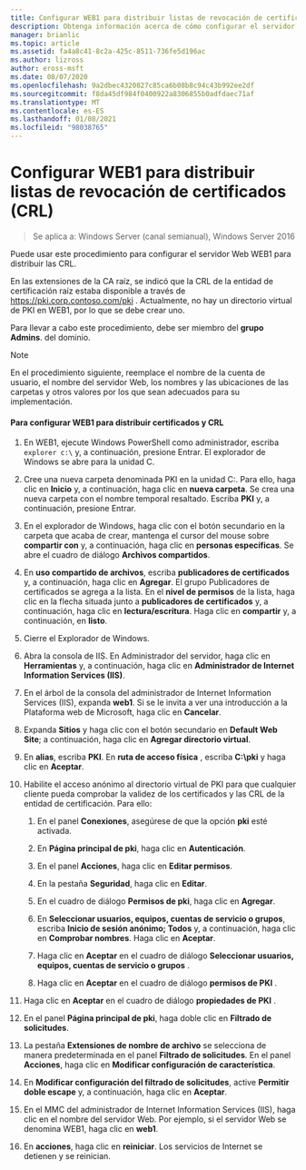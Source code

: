 ```yaml
---
title: Configurar WEB1 para distribuir listas de revocación de certificados (CRL)
description: Obtenga información acerca de cómo configurar el servidor Web WEB1 para distribuir las CRL.
manager: brianlic
ms.topic: article
ms.assetid: fa4a8c41-8c2a-425c-8511-736fe5d196ac
ms.author: lizross
author: eross-msft
ms.date: 08/07/2020
ms.openlocfilehash: 9a2dbec4320827c85ca6b08b8c94c43b992ee2df
ms.sourcegitcommit: f8da45df984f0400922a8306855b0adfdaec71af
ms.translationtype: MT
ms.contentlocale: es-ES
ms.lasthandoff: 01/08/2021
ms.locfileid: "98038765"
---
```

# <a name="configure-web1-to-distribute-certificate-revocation-lists-crls"></a>Configurar WEB1 para distribuir listas de revocación de certificados (CRL)

>Se aplica a: Windows Server (canal semianual), Windows Server 2016

Puede usar este procedimiento para configurar el servidor Web WEB1 para distribuir las CRL.

En las extensiones de la CA raíz, se indicó que la CRL de la entidad de certificación raíz estaba disponible a través de https://pki.corp.contoso.com/pki . Actualmente, no hay un directorio virtual de PKI en WEB1, por lo que se debe crear uno.

Para llevar a cabo este procedimiento, debe ser miembro del **grupo Admins**. del dominio.

> [!NOTE]
> En el procedimiento siguiente, reemplace el nombre de la cuenta de usuario, el nombre del servidor Web, los nombres y las ubicaciones de las carpetas y otros valores por los que sean adecuados para su implementación.

#### <a name="to-configure-web1-to-distribute-certificates-and-crls"></a>Para configurar WEB1 para distribuir certificados y CRL

1.  En WEB1, ejecute Windows PowerShell como administrador, escriba `explorer c:\` y, a continuación, presione Entrar. El explorador de Windows se abre para la unidad C.

2.  Cree una nueva carpeta denominada PKI en la unidad C:. Para ello, haga clic en **Inicio** y, a continuación, haga clic en **nueva carpeta**. Se crea una nueva carpeta con el nombre temporal resaltado. Escriba **PKI** y, a continuación, presione Entrar.

3.  En el explorador de Windows, haga clic con el botón secundario en la carpeta que acaba de crear, mantenga el cursor del mouse sobre **compartir con** y, a continuación, haga clic en **personas específicas**. Se abre el cuadro de diálogo **Archivos compartidos**.

4.  En **uso compartido de archivos**, escriba **publicadores de certificados** y, a continuación, haga clic en **Agregar**. El grupo Publicadores de certificados se agrega a la lista. En el **nivel de permisos** de la lista, haga clic en la flecha situada junto a **publicadores de certificados** y, a continuación, haga clic en **lectura/escritura**. Haga clic en **compartir** y, a continuación, en **listo**.

5.  Cierre el Explorador de Windows.

6.  Abra la consola de IIS. En Administrador del servidor, haga clic en **Herramientas** y, a continuación, haga clic en **Administrador de Internet Information Services (IIS)**.

7.  En el árbol de la consola del administrador de Internet Information Services (IIS), expanda **web1**. Si se le invita a ver una introducción a la Plataforma web de Microsoft, haga clic en **Cancelar**.

8.  Expanda **Sitios** y haga clic con el botón secundario en **Default Web Site**; a continuación, haga clic en **Agregar directorio virtual**.

9. En **alias**, escriba **PKI**. En **ruta de acceso física** , escriba **C:\pki** y haga clic en **Aceptar**.

10. Habilite el acceso anónimo al directorio virtual de PKI para que cualquier cliente pueda comprobar la validez de los certificados y las CRL de la entidad de certificación. Para ello:

    1.  En el panel **Conexiones**, asegúrese de que la opción **pki** esté activada.

    2.  En **Página principal de pki**, haga clic en **Autenticación**.

    3.  En el panel **Acciones**, haga clic en **Editar permisos**.

    4.  En la pestaña **Seguridad**, haga clic en **Editar**.

    5.  En el cuadro de diálogo **Permisos de pki**, haga clic en **Agregar**.

    6.  En **Seleccionar usuarios, equipos, cuentas de servicio o grupos**, escriba **Inicio de sesión anónimo; Todos** y, a continuación, haga clic en **Comprobar nombres**. Haga clic en **Aceptar**.

    7.  Haga clic en **Aceptar** en el cuadro de diálogo **Seleccionar usuarios, equipos, cuentas de servicio o grupos** .

    8.  Haga clic en **Aceptar** en el cuadro de diálogo **permisos de PKI** .

11. Haga clic en **Aceptar** en el cuadro de diálogo **propiedades de PKI** .

12. En el panel **Página principal de pki**, haga doble clic en **Filtrado de solicitudes**.

13. La pestaña **Extensiones de nombre de archivo** se selecciona de manera predeterminada en el panel **Filtrado de solicitudes**. En el panel **Acciones**, haga clic en **Modificar configuración de característica**.

14. En **Modificar configuración del filtrado de solicitudes**, active **Permitir doble escape** y, a continuación, haga clic en **Aceptar**.

15. En el MMC del administrador de Internet Information Services (IIS), haga clic en el nombre del servidor Web. Por ejemplo, si el servidor Web se denomina WEB1, haga clic en **web1**.

16. En **acciones**, haga clic en **reiniciar**. Los servicios de Internet se detienen y se reinician.


